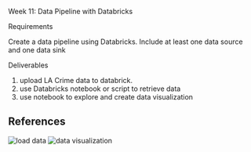 Week 11: Data Pipeline with Databricks

Requirements

Create a data pipeline using Databricks.
Include at least one data source and one data sink

Deliverables

1. upload  LA Crime data to databrick.
2.  use Databricks notebook or script to retrieve data
3.  use notebook to explore and create data visualization

## References

![load data](https://github.com/dumeixiang/mini-w11-databrick/blob/main/Screen%20Shot%202023-11-12%20at%208.59.38%20PM.png)
![data visualization](https://github.com/dumeixiang/mini-w11-databrick/blob/main/Screen%20Shot%202023-11-12%20at%209.09.14%20PM.png)



